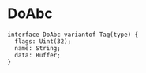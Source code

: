 # DoAbc

```
interface DoAbc variantof Tag(type) {
  flags: Uint(32);
  name: String;
  data: Buffer;
}
```
